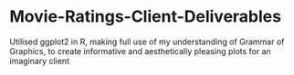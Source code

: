 # Movie-Ratings-Client-Deliverables
Utilised ggplot2 in R, making full use of my understanding of Grammar of Graphics, to create informative and aesthetically pleasing plots for an imaginary client
